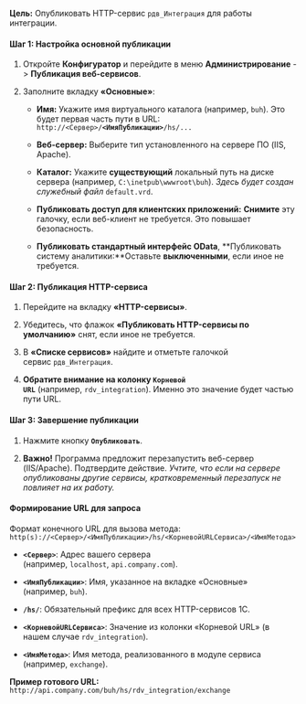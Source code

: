 **Цель:** Опубликовать HTTP-сервис `рдв_Интеграция` для работы интеграции.
#### **Шаг 1: Настройка основной публикации**

1. Откройте **Конфигуратор** и перейдите в меню **Администрирование** -> **Публикация веб-сервисов**.

2. Заполните вкладку **«Основные»**:
    
    - **Имя:** Укажите имя виртуального каталога (например, `buh`). Это будет первая часть пути в URL:  
        `http://<Сервер>/`**`<ИмяПубликации>`**`/hs/...`
        
    - **Веб-сервер:** Выберите тип установленного на сервере ПО (IIS, Apache).
        
    - **Каталог:** Укажите **существующий** локальный путь на диске сервера (например, `C:\inetpub\wwwroot\buh`). _Здесь будет создан служебный файл_ `default.vrd`.
        
    - **Публиковать доступ для клиентских приложений:** **Снимите** эту галочку, если веб-клиент не требуется. Это повышает безопасность.
        
    - **Публиковать стандартный интерфейс OData**, **Публиковать систему аналитики:**Оставьте **выключенными**, если иное не требуется.
        
#### **Шаг 2: Публикация HTTP-сервиса**

1. Перейдите на вкладку **«HTTP-сервисы»**.
    
2. Убедитесь, что флажок **«Публиковать HTTP-сервисы по умолчанию»** снят, если иное не требуется.
    
3. В **«Списке сервисов»** найдите и отметьте галочкой сервис `рдв_Интеграция`.
    
4. **Обратите внимание на колонку `Корневой URL`** (например, `rdv_integration`). Именно это значение будет частью пути URL.
    
#### **Шаг 3: Завершение публикации**

1. Нажмите кнопку **`Опубликовать`**.
    
2. **Важно!** Программа предложит перезапустить веб-сервер (IIS/Apache). Подтвердите действие. _Учтите, что если на сервере опубликованы другие сервисы, кратковременный перезапуск не повлияет на их работу._
    
#### **Формирование URL для запроса**

Формат конечного URL для вызова метода:  
`http(s)://<Сервер>/<ИмяПубликации>/hs/<КорневойURLСервиса>/<ИмяМетода>`

- **`<Сервер>`**: Адрес вашего сервера (например, `localhost`, `api.company.com`).
    
- **`<ИмяПубликации>`**: Имя, указанное на вкладке «Основные» (например, `buh`).
    
- **`/hs/`**: Обязательный префикс для всех HTTP-сервисов 1С.
    
- **`<КорневойURLСервиса>`**: Значение из колонки «Корневой URL» (в нашем случае `rdv_integration`).
    
- **`<ИмяМетода>`**: Имя метода, реализованного в модуле сервиса (например, `exchange`).
    

**Пример готового URL:**  
`http://api.company.com/buh/hs/rdv_integration/exchange`